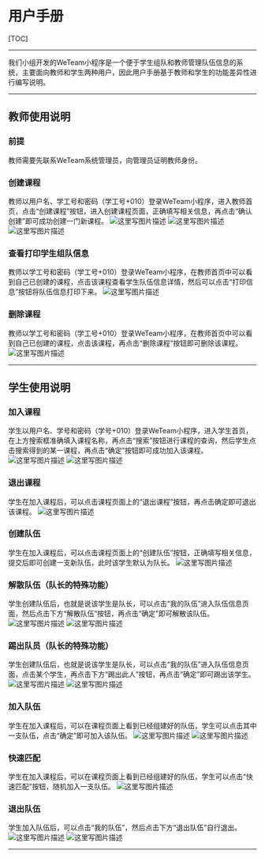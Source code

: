 ﻿# 用户手册

[TOC]

----------

我们小组开发的WeTeam小程序是一个便于学生组队和教师管理队伍信息的系统，主要面向教师和学生两种用户，因此用户手册基于教师和学生的功能差异性进行编写说明。

----------

## 教师使用说明

### 前提
教师需要先联系WeTeam系统管理员，向管理员证明教师身份。

### 创建课程
教师以用户名、学工号和密码（学工号+010）登录WeTeam小程序，进入教师首页，点击“创建课程”按钮，进入创建课程页面，正确填写相关信息，再点击“确认创建”即可成功创建一门新课程。
![这里写图片描述](https://github.com/linjiafengyang/WeTeam/raw/master/document/images/%E7%94%A8%E6%88%B7%E6%89%8B%E5%86%8C_1.png)
![这里写图片描述](https://github.com/linjiafengyang/WeTeam/raw/master/document/images/%E7%94%A8%E6%88%B7%E6%89%8B%E5%86%8C_2.png)
![这里写图片描述](https://github.com/linjiafengyang/WeTeam/raw/master/document/images/%E7%94%A8%E6%88%B7%E6%89%8B%E5%86%8C_3.png)

### 查看打印学生组队信息
教师以学工号和密码（学工号+010）登录WeTeam小程序，在教师首页中可以看到自己已创建的课程，点击该课程查看学生队伍信息详情，然后可以点击“打印信息”按钮将队伍信息打印下来。
![这里写图片描述](https://github.com/linjiafengyang/WeTeam/raw/master/document/images/%E7%94%A8%E6%88%B7%E6%89%8B%E5%86%8C_4.png)

### 删除课程
教师以学工号和密码（学工号+010）登录WeTeam小程序，在教师首页中可以看到自己已创建的课程，点击该课程，再点击“删除课程”按钮即可删除该课程。
![这里写图片描述](https://github.com/linjiafengyang/WeTeam/raw/master/document/images/%E7%94%A8%E6%88%B7%E6%89%8B%E5%86%8C_5.png)

----------

## 学生使用说明

### 加入课程
学生以用户名、学号和密码（学号+010）登录WeTeam小程序，进入学生首页，在上方搜索框准确填入课程名称，再点击“搜索”按钮进行课程的查询，然后学生点击搜索得到的某一课程，再点击“确定”按钮即可成功加入该课程。
![这里写图片描述](https://github.com/linjiafengyang/WeTeam/raw/master/document/images/%E7%94%A8%E6%88%B7%E6%89%8B%E5%86%8C_6.png)
![这里写图片描述](https://github.com/linjiafengyang/WeTeam/raw/master/document/images/%E7%94%A8%E6%88%B7%E6%89%8B%E5%86%8C_7.png)

### 退出课程
学生在加入课程后，可以点击课程页面上的“退出课程”按钮，再点击确定即可退出该课程。
![这里写图片描述](https://github.com/linjiafengyang/WeTeam/raw/master/document/images/%E7%94%A8%E6%88%B7%E6%89%8B%E5%86%8C_8.png)

### 创建队伍
学生在加入课程后，可以点击课程页面上的“创建队伍”按钮，正确填写相关信息，提交后即可创建一支新队伍，此时该学生默认为队长。
![这里写图片描述](https://github.com/linjiafengyang/WeTeam/raw/master/document/images/%E7%94%A8%E6%88%B7%E6%89%8B%E5%86%8C_9.png)

### 解散队伍（队长的特殊功能）
学生创建队伍后，也就是说该学生是队长，可以点击“我的队伍”进入队伍信息页面，然后点击下方“解散队伍”按钮，再点击“确定”即可解散该队伍。
![这里写图片描述](https://github.com/linjiafengyang/WeTeam/raw/master/document/images/%E7%94%A8%E6%88%B7%E6%89%8B%E5%86%8C_10.png)
![这里写图片描述](https://github.com/linjiafengyang/WeTeam/raw/master/document/images/%E7%94%A8%E6%88%B7%E6%89%8B%E5%86%8C_11.png)

### 踢出队员（队长的特殊功能）
学生创建队伍后，也就是说该学生是队长，可以点击“我的队伍”进入队伍信息页面，点击某个学生，再点击下方“踢出此人”按钮，再点击“确定”即可踢出该学生。
![这里写图片描述](https://github.com/linjiafengyang/WeTeam/raw/master/document/images/%E7%94%A8%E6%88%B7%E6%89%8B%E5%86%8C_12.png)
![这里写图片描述](https://github.com/linjiafengyang/WeTeam/raw/master/document/images/%E7%94%A8%E6%88%B7%E6%89%8B%E5%86%8C_13.png)

### 加入队伍
学生在加入课程后，可以在课程页面上看到已经组建好的队伍，学生可以点击其中一支队伍，点击“确定”即可加入该队伍。
![这里写图片描述](https://github.com/linjiafengyang/WeTeam/raw/master/document/images/%E7%94%A8%E6%88%B7%E6%89%8B%E5%86%8C_14.png)
![这里写图片描述](https://github.com/linjiafengyang/WeTeam/raw/master/document/images/%E7%94%A8%E6%88%B7%E6%89%8B%E5%86%8C_15.png)

### 快速匹配
学生在加入课程后，可以在课程页面上看到已经组建好的队伍，学生可以点击“快速匹配”按钮，随机加入一支队伍。
![这里写图片描述](https://github.com/linjiafengyang/WeTeam/raw/master/document/images/%E7%94%A8%E6%88%B7%E6%89%8B%E5%86%8C_16.png)

### 退出队伍
学生加入队伍后，可以点击“我的队伍”，然后点击下方“退出队伍”自行退出。
![这里写图片描述](https://github.com/linjiafengyang/WeTeam/raw/master/document/images/%E7%94%A8%E6%88%B7%E6%89%8B%E5%86%8C_17.png)
![这里写图片描述](https://github.com/linjiafengyang/WeTeam/raw/master/document/images/%E7%94%A8%E6%88%B7%E6%89%8B%E5%86%8C_18.png)

----------
